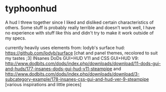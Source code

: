 # typhoonhud


A hud I threw together since I liked and disliked certain characteristics of others.
Some stuff is probably really terrible and doesn't work well, I have no experience with stuff like this and didn't try to make it work outside of my specs.


currently heavily uses elements from:
lodyb's surface hud: https://github.com/lodyb/surface [chat and panel themes, recolored to suit my tastes ;3]
INsanes DoDs GUI+HUD V11 and CSS GUI+HUD V9: http://www.dodbits.com/dods/index.php/downloads/download/11-dods-gui-and-huds/177-insanes-dods-gui-hud-v11-steampipe and http://www.dodbits.com/dods/index.php/downloads/download/3-subcategory-example/178-insanes-css-gui-and-hud-ver-9-steampipe [various inspirations and little pieces]
